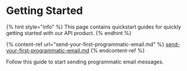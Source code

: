 # Getting Started

{% hint style="info" %}
This page contains quickstart guides for quickly getting started with our API product.
{% endhint %}

{% content-ref url="send-your-first-programmatic-email.md" %}
[send-your-first-programmatic-email.md](send-your-first-programmatic-email.md)
{% endcontent-ref %}

Follow this guide to start sending programmatic email messages.
